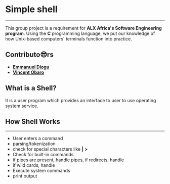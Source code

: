 # Simple shell

---
This group project is a requirement for **ALX Africa's Software Engineering program**.
Using the **C** programming language, we put our knowledge of how Unix-based computers' terminals function into practice.

## Contributo:sunglasses:rs

* [**Emmanuel Diogu**](https://github.com/emmanueldiogu)
* [**Vincent Obaro**](https://github.com/vincelogs)

## What is a Shell?

It is a user program which provides an interface to user to use operating system service.

## How Shell Works

---

* User enters a command
* parsing/tokenization
* check for special characters like **|** **>**
* Check for built-in commands
* if pipes are present, handle pipes, if redirects, handle
* if wild cards, handle
* Execute system commands
* print output
